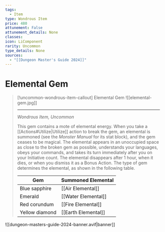 ```yaml
---
tags:
  - Item
type: Wondrous Item
price: 480
attunement: False
attunement_details: None
classes:
icon: LiComponent
rarity: Uncommon
type_details: None
sources: 
  - "[[Dungeon Master's Guide 2024]]"
---
```

# Elemental Gem
>[!uncommon-wondrous-item-callout] Elemental Gem
>![[elemental-gem.jpg]]
>
>- - -
>_Wondrous Item, Uncommon_
>
>This gem contains a mote of elemental energy. When you take a [[Actions#Utilize\|Utilize]] action to break the gem, an elemental is summoned (see the _Monster Manual_ for its stat block), and the gem ceases to be magical. The elemental appears in an unoccupied space as close to the broken gem as possible, understands your languages, obeys your commands, and takes its turn immediately after you on your Initiative count. The elemental disappears after 1 hour, when it dies, or when you dismiss it as a Bonus Action. The type of gem determines the elemental, as shown in the following table.
>
>|Gem|Summoned Elemental|
>|---|---|
>|Blue sapphire|[[Air Elemental]]|
>|Emerald|[[Water Elemental]]|
>|Red corundum|[[Fire Elemental]]|
>|Yellow diamond|[[Earth Elemental]]|
>


![[dungeon-masters-guide-2024-banner.avif|banner]]